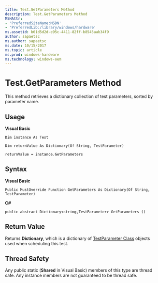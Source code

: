 ```yaml
---
title: Test.GetParameters Method
description: Test.GetParameters Method
MSHAttr:
- 'PreferredSiteName:MSDN'
- 'PreferredLib:/library/windows/hardware'
ms.assetid: b61d5d2d-e95c-4411-82ff-b8545aab34f9
author: sapaetsc
ms.author: sapaetsc
ms.date: 10/15/2017
ms.topic: article
ms.prod: windows-hardware
ms.technology: windows-oem
---
```


# Test.GetParameters Method


This method retrieves a dictionary collection of test parameters, sorted by parameter name.

## <span id="Usage"></span><span id="usage"></span><span id="USAGE"></span>Usage


**Visual Basic**

`Dim instance As Test`

`Dim returnValue As Dictionary(Of String, TestParameter)`

`returnValue = instance.GetParameters`

## <span id="Syntax"></span><span id="syntax"></span><span id="SYNTAX"></span>Syntax


**Visual Basic**

`Public MustOverride Function GetParameters As Dictionary(Of String, TestParameter)`

**C#**

`public abstract Dictionary<string,TestParameter> GetParameters ()`

## <span id="Return_Value"></span><span id="return_value"></span><span id="RETURN_VALUE"></span>Return Value


Returns **Dictionary**, which is a dictionary of [TestParameter Class](testparameter-class.md) objects used when scheduling this test.

## <span id="Thread_Safety"></span><span id="thread_safety"></span><span id="THREAD_SAFETY"></span>Thread Safety


Any public static (**Shared** in Visual Basic) members of this type are thread safe. Any instance members are not guaranteed to be thread safe.

 

 






